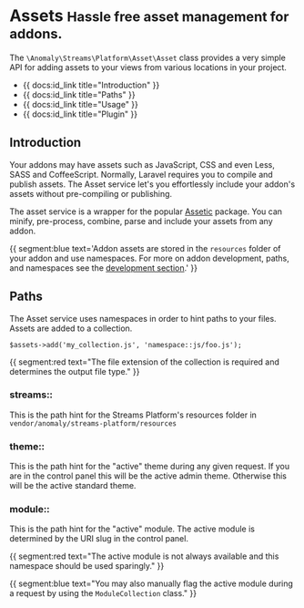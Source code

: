 # Assets <small>Hassle free asset management for addons.</small>

The `\Anomaly\Streams\Platform\Asset\Asset` class provides a very simple API for adding assets to your views from various locations in your project.

* {{ docs:id_link title="Introduction" }}
* {{ docs:id_link title="Paths" }}
* {{ docs:id_link title="Usage" }}
* {{ docs:id_link title="Plugin" }}


## Introduction

Your addons may have assets such as JavaScript, CSS and even Less, SASS and CoffeeScript. Normally, Laravel requires you to compile and publish assets. The Asset service let's you effortlessly include your addon's assets without pre-compiling or publishing.

The asset service is a wrapper for the popular [Assetic](https://github.com/kriswallsmith/assetic) package. You can minify, pre-process, combine, parse and include your assets from any addon.

{{ segment:blue text='Addon assets are stored in the `resources` folder of your addon and use namespaces. For more on addon development, paths, and namespaces see the [development section](http://docs.local:8888/development/introduction).' }}


## Paths

The Asset service uses namespaces in order to hint paths to your files. Assets are added to a collection.

	$assets->add('my_collection.js', 'namespace::js/foo.js');

{{ segment:red text="The file extension of the collection is required and determines the output file type." }}

### streams::

This is the path hint for the Streams Platform's resources folder in `vendor/anomaly/streams-platform/resources`

### theme::

This is the path hint for the "active" theme during any given request. If you are in the control panel this will be the active admin theme. Otherwise this will be the active standard theme.

### module::

This is the path hint for the "active" module. The active module is determined by the URI slug in the control panel.

{{ segment:red text="The active module is not always available and this namespace should be used sparingly." }}

{{ segment:blue text="You may also manually flag the active module during a request by using the `ModuleCollection` class." }}
